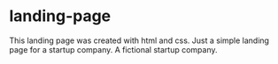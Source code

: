 # landing-page

This landing page was created with html and css. Just a simple landing page for a startup company.
A fictional startup company.
